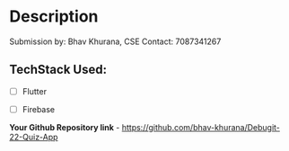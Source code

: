 # Description
Submission by: Bhav Khurana, CSE
Contact: 7087341267

## TechStack Used:
- [ ] Flutter
- [ ] Firebase



**Your Github Repository link** - https://github.com/bhav-khurana/Debugit-22-Quiz-App
